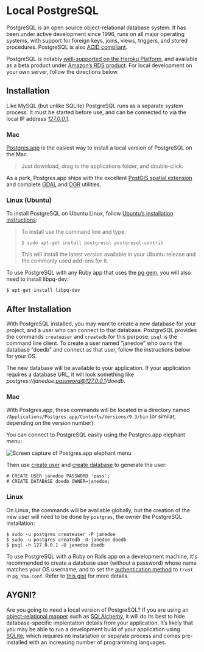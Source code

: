 Local PostgreSQL
====

PostgreSQL is an open source object-relational database system. It has been under active development since 1996, runs on all major operating systems, with support for foreign keys, joins, views, triggers, and stored procedures. PostgreSQL is also [ACID compliant](http://en.wikipedia.org/wiki/ACID).

PostgreSQL is notably [well-supported on the Heroku Platform](https://www.heroku.com/postgres), and available as a beta product under [Amazon’s RDS product](http://aws.amazon.com/rds/postgresql/). For local development on your own server, follow the directions below.

Installation
----

Like MySQL (but unlike SQLite) PostgreSQL runs as a separate system process. It must be started before use, and can be connected to via the local IP address [*127.0.0.1*](http://en.wikipedia.org/wiki/Localhost).

### Mac

[Postgres.app](http://postgresapp.com) is the easiest way to install a local version of PostgreSQL on the Mac.

> Just download, drag to the applications folder, and double-click.

As a perk, Postgres.app ships with the excellent [PostGIS spatial extension](http://postgis.net) and complete [GDAL](http://www.gdal.org/index.html) and [OGR](http://www.gdal.org/ogr/index.html) utilities.

### Linux (Ubuntu)

To install PostgreSQL on Ubuntu Linux, follow [Ubuntu’s installation instructions](https://help.ubuntu.com/community/PostgreSQL#Installation):

> To install use the command line and type:
> 
>     $ sudo apt-get install postgresql postgresql-contrib
> 
> This will install the latest version available in your Ubuntu release and the
> commonly used add-ons for it.

To use PostgreSQL with any Ruby app that uses the [pg gem](https://bitbucket.org/ged/ruby-pg/wiki/Home), you will also need to install libpq-dev:

    $ apt-get install libpq-dev

After Installation
----

With PostgreSQL installed, you may want to create a new database for your project, and a user who can connect to that database. PostgreSQL provides the commands `createuser` and `createdb` for this purpose; `psql` is the command line client. To create a user named “janedoe” who owns the database “doedb” and connect as that user, follow the instructions below for your OS.

The new database will be available to your application. If your application requires a database URL, it will look something like *postgres://janedoe:password@127.0.0.1/doedb*.

### Mac

With Postgres.app, these commands will be located in a directory named `/Applications/Postgres.app/Contents/Versions/9.3/bin` (or similar, depending on the version number).

You can connect to PostgreSQL easily using the Postgres.app elephant menu:

![Screen capture of Postgres.app elephant menu](images/Postgres.app.jpg)

Then use [create user](http://www.postgresql.org/docs/9.0/static/sql-createuser.html) and [create database](http://www.postgresql.org/docs/9.0/static/sql-createdatabase.html) to generate the user:

    # CREATE USER janedoe PASSWORD 'pass';
    # CREATE DATABASE doedb OWNER=janedoe;

### Linux

On Linux, the commands will be available globally, but the creation of the new user will need to be done by `postgres`, the owner the PostgreSQL installation:

    $ sudo -u postgres createuser -P janedoe
    $ sudo -u postgres createdb -O janedoe doedb
    $ psql -h 127.0.0.1 -U janedoe doedb

To use PostgreSQL with a Ruby on Rails app on a development machine, it's recommended to create a database user (without a password) whose name matches your OS username, and to set the [authentication method](http://www.postgresql.org/docs/9.3/static/auth-methods.html) to `trust` in `pg_hba.conf`. Refer to [this gist](https://gist.github.com/m-mujica/5695856) for more details.


AYGNI?
----

Are you going to need a local version of PostgreSQL? If you are using an [object-relational mapper](http://en.wikipedia.org/wiki/Object-relational_mapping) such as [SQLAlchemy](http://www.sqlalchemy.org), it will do its best to hide database-specific implentation details from your application. It’s likely that you may be able to run a development build of your application using [SQLite](https://sqlite.org), which requires no installation or separate process and comes pre-installed with an increasing number of programming languages.
